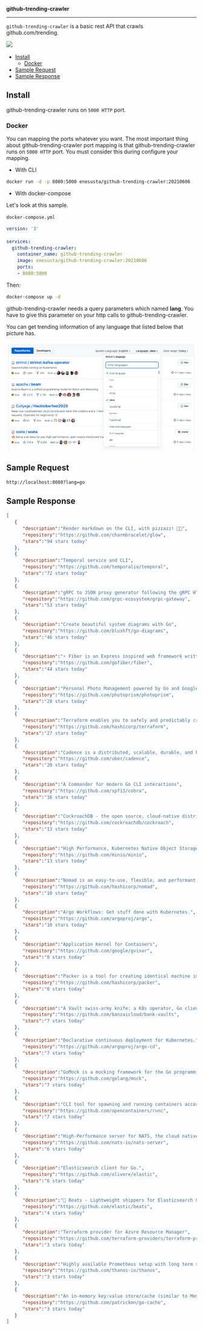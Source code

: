 
**github-trending-crawler**

---

`github-trending-crawler` is a basic rest API that crawls github.com/trending.

![](https://raw.githubusercontent.com/enesusta/assets-host-for-github-pages/assets/github-trending-crawler/github-trending-crawler.gif)


- [Install](#install)
  - [Docker](#docker)
- [Sample Request](#sample-request)
- [Sample Response](#sample-response)

## Install

github-trending-crawler runs on `5000 HTTP` port.

### Docker

You can mapping the ports whatever you want. The most important thing about github-trending-crawler port mapping is that github-trending-crawler runs on `5000 HTTP` port. You must consider this during configure your mapping.

- With CLI

```bash
docker run -d -p 8080:5000 enesusta/github-trending-crawler:20210606
```

- With docker-compose

Let's look at this sample.

`docker-compose.yml`

```yml
version: '3'

services:
  github-trending-crawler:
    container_name: github-trending-crawler
    image: enesusta/github-trending-crawler:20210606
    ports:
    - 8080:5000
```

Then:

```bash
docker-compose up -d
```

github-trending-crawler needs a query parameters which named **lang**. You have to give this parameter on your http calls to github-trending-crawler.

You can get trending information of any language that listed below that picture has.

![](https://raw.githubusercontent.com/enesusta/assets-host-for-github-pages/assets/github-trending-crawler/github-trending.png)


## Sample Request

```http
http://localhost:8080?lang=go
```

## Sample Response

```json
[
   {
      "description":"Render markdown on the CLI, with pizzazz! 💅🏻",
      "repository":"https://github.com/charmbracelet/glow",
      "stars":"94 stars today"
   },
   {
      "description":"Temporal service and CLI",
      "repository":"https://github.com/temporalio/temporal",
      "stars":"72 stars today"
   },
   {
      "description":"gRPC to JSON proxy generator following the gRPC HTTP spec",
      "repository":"https://github.com/grpc-ecosystem/grpc-gateway",
      "stars":"53 stars today"
   },
   {
      "description":"Create beautiful system diagrams with Go",
      "repository":"https://github.com/blushft/go-diagrams",
      "stars":"46 stars today"
   },
   {
      "description":"⚡️ Fiber is an Express inspired web framework written in Go with ☕️",
      "repository":"https://github.com/gofiber/fiber",
      "stars":"44 stars today"
   },
   {
      "description":"Personal Photo Management powered by Go and Google TensorFlow",
      "repository":"https://github.com/photoprism/photoprism",
      "stars":"28 stars today"
   },
   {
      "description":"Terraform enables you to safely and predictably create, change, and improve infrastructure. It is an open source tool that codifies APIs into declarative configuration files that can be shared amongst team members, treated as code, edited, reviewed, and versioned.",
      "repository":"https://github.com/hashicorp/terraform",
      "stars":"27 stars today"
   },
   {
      "description":"Cadence is a distributed, scalable, durable, and highly available orchestration engine to execute asynchronous long-running business logic in a scalable and resilient way.",
      "repository":"https://github.com/uber/cadence",
      "stars":"20 stars today"
   },
   {
      "description":"A Commander for modern Go CLI interactions",
      "repository":"https://github.com/spf13/cobra",
      "stars":"16 stars today"
   },
   {
      "description":"CockroachDB - the open source, cloud-native distributed SQL database.",
      "repository":"https://github.com/cockroachdb/cockroach",
      "stars":"13 stars today"
   },
   {
      "description":"High Performance, Kubernetes Native Object Storage",
      "repository":"https://github.com/minio/minio",
      "stars":"13 stars today"
   },
   {
      "description":"Nomad is an easy-to-use, flexible, and performant workload orchestrator that can deploy a mix of microservice, batch, containerized, and non-containerized applications. Nomad is easy to operate and scale and has native Consul and Vault integrations.",
      "repository":"https://github.com/hashicorp/nomad",
      "stars":"10 stars today"
   },
   {
      "description":"Argo Workflows: Get stuff done with Kubernetes.",
      "repository":"https://github.com/argoproj/argo",
      "stars":"10 stars today"
   },
   {
      "description":"Application Kernel for Containers",
      "repository":"https://github.com/google/gvisor",
      "stars":"8 stars today"
   },
   {
      "description":"Packer is a tool for creating identical machine images for multiple platforms from a single source configuration.",
      "repository":"https://github.com/hashicorp/packer",
      "stars":"8 stars today"
   },
   {
      "description":"A Vault swiss-army knife: a K8s operator, Go client with automatic token renewal, automatic configuration, multiple unseal options and more. A CLI tool to init, unseal and configure Vault (auth methods, secret engines). Direct secret injection into Pods.",
      "repository":"https://github.com/banzaicloud/bank-vaults",
      "stars":"7 stars today"
   },
   {
      "description":"Declarative continuous deployment for Kubernetes.",
      "repository":"https://github.com/argoproj/argo-cd",
      "stars":"7 stars today"
   },
   {
      "description":"GoMock is a mocking framework for the Go programming language.",
      "repository":"https://github.com/golang/mock",
      "stars":"7 stars today"
   },
   {
      "description":"CLI tool for spawning and running containers according to the OCI specification",
      "repository":"https://github.com/opencontainers/runc",
      "stars":"7 stars today"
   },
   {
      "description":"High-Performance server for NATS, the cloud native messaging system.",
      "repository":"https://github.com/nats-io/nats-server",
      "stars":"6 stars today"
   },
   {
      "description":"Elasticsearch client for Go.",
      "repository":"https://github.com/olivere/elastic",
      "stars":"6 stars today"
   },
   {
      "description":"🐠 Beats - Lightweight shippers for Elasticsearch & Logstash",
      "repository":"https://github.com/elastic/beats",
      "stars":"4 stars today"
   },
   {
      "description":"Terraform provider for Azure Resource Manager",
      "repository":"https://github.com/terraform-providers/terraform-provider-azurerm",
      "stars":"3 stars today"
   },
   {
      "description":"Highly available Prometheus setup with long term storage capabilities. A CNCF Incubating project.",
      "repository":"https://github.com/thanos-io/thanos",
      "stars":"3 stars today"
   },
   {
      "description":"An in-memory key:value store/cache (similar to Memcached) library for Go, suitable for single-machine applications.",
      "repository":"https://github.com/patrickmn/go-cache",
      "stars":"3 stars today"
   }
]
```






















